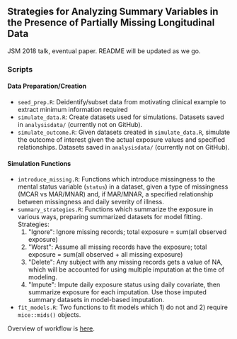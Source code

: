## Strategies for Analyzing Summary Variables in the Presence of Partially Missing Longitudinal Data

JSM 2018 talk, eventual paper. README will be updated as we go.

### Scripts

#### Data Preparation/Creation

- `seed_prep.R`: Deidentify/subset data from motivating clinical example to
extract minimum information required
- `simulate_data.R`: Create datasets used for simulations. Datasets saved in
`analysisdata/` (currently not on GitHub).
- `simulate_outcome.R`: Given datasets created in `simulate_data.R`, simulate
the outcome of interest given the actual exposure values and specified
relationships. Datasets saved in `analysisdata/` (currently not on GitHub).

#### Simulation Functions

- `introduce_missing.R`: Functions which introduce missingness to the mental
status variable (`status`) in a dataset, given a type of missingness (MCAR vs
MAR/MNAR) and, if MAR/MNAR, a specified relationship between missingness and
daily severity of illness.
- `summary_strategies.R`: Functions which summarize the exposure in various ways,
preparing summarized datasets for model fitting. Strategies:
    1. "Ignore": Ignore missing records; total exposure = sum(all observed exposure)
    1. "Worst": Assume all missing records have the exposure; total exposure = sum(all observed + all missing exposure)
    1. "Delete": Any subject with any missing records gets a value of NA, which will be accounted for using multiple imputation at the time of modeling.
    1. "Impute": Impute daily exposure status using daily covariate, then summarize exposure for each imputation. Use those imputed summary datasets in model-based imputation.
- `fit_models.R`: Two functions to fit models which 1) do not and 2) require `mice::mids()` objects.

Overview of workflow is [here](https://htmlpreview.github.io/?https://github.com/jenniferthompson/MissSumVars/blob/master/workflow.html).